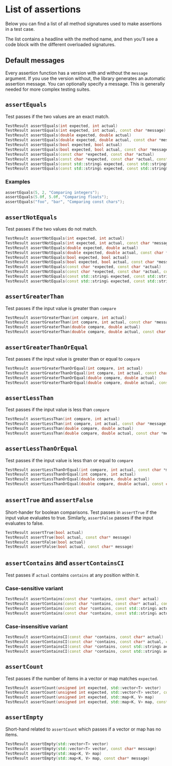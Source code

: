 # List of assertions

Below you can find a list of all method signatures used to make 
assertions in a test case.

The list contains a headline with the method name, and then
you'll see a code block with the different overloaded signatures.

## Default messages
Every assertion function has a version with and without the ``message``
argument. If you use the version without, the library generates an automatic
assertion message. You can optionally specify a message. This is generally
needed for more complex testing suites.

## ``assertEquals``

Test passes if the two values are an exact match.

````c++
TestResult assertEquals(int expected, int actual)
TestResult assertEquals(int expected, int actual, const char *message)
TestResult assertEquals(double expected, double actual)
TestResult assertEquals(double expected, double actual, const char *message)
TestResult assertEquals(bool expected, bool actual)
TestResult assertEquals(bool expected, bool actual, const char *message)
TestResult assertEquals(const char *expected, const char *actual)
TestResult assertEquals(const char *expected, const char *actual, const char *message)
TestResult assertEquals(const std::string& expected, const std::string& actual)
TestResult assertEquals(const std::string& expected, const std::string& actual, const char *message)
````

### Examples
````c++
assertEquals(5, 2, "Comparing integers");
assertEquals(5.0f, 5.0f, "Comparing floats");
assertEquals("foo", "bar", "Comparing const chars");
````

## ``assertNotEquals``

Test passes if the two values do not match.

````c++
TestResult assertNotEquals(int expected, int actual)
TestResult assertNotEquals(int expected, int actual, const char *message)
TestResult assertNotEquals(double expected, double actual)
TestResult assertNotEquals(double expected, double actual, const char *message)
TestResult assertNotEquals(bool expected, bool actual)
TestResult assertNotEquals(bool expected, bool actual, const char *message)
TestResult assertNotEquals(const char *expected, const char *actual)
TestResult assertNotEquals(const char *expected, const char *actual, const char *message)
TestResult assertNotEquals(const std::string& expected, const std::string& actual)
TestResult assertNotEquals(const std::string& expected, const std::string& actual, const char *message)
````

## ``assertGreaterThan``
Test passes if the input value is greater than ``compare``

````c++
TestResult assertGreaterThan(int compare, int actual)
TestResult assertGreaterThan(int compare, int actual, const char *message)
TestResult assertGreaterThan(double compare, double actual)
TestResult assertGreaterThan(double compare, double actual, const char *message)
````

## ``assertGreaterThanOrEqual``
Test passes if the input value is greater than or equal to ``compare``

````c++
TestResult assertGreaterThanOrEqual(int compare, int actual)
TestResult assertGreaterThanOrEqual(int compare, int actual, const char *message)
TestResult assertGreaterThanOrEqual(double compare, double actual)
TestResult assertGreaterThanOrEqual(double compare, double actual, const char *message)
````

## ``assertLessThan``
Test passes if the input value is less than ``compare``

````c++
TestResult assertLessThan(int compare, int actual)
TestResult assertLessThan(int compare, int actual, const char *message)
TestResult assertLessThan(double compare, double actual)
TestResult assertLessThan(double compare, double actual, const char *message)
````

## ``assertLessThanOrEqual``
Test passes if the input value is less than or equal to ``compare``

````c++
TestResult assertLessThanOrEqual(int compare, int actual, const char *message)
TestResult assertLessThanOrEqual(int compare, int actual)
TestResult assertLessThanOrEqual(double compare, double actual)
TestResult assertLessThanOrEqual(double compare, double actual, const char *message)
````

## ``assertTrue`` and ``assertFalse``
Short-hander for boolean comparisons.
Test passes in ``assertTrue`` if the input value evaluates to true.
Similarly, ``assertFalse`` passes if the input evaluates to false.

````c++
TestResult assertTrue(bool actual)
TestResult assertTrue(bool actual, const char* message)
TestResult assertFalse(bool actual)
TestResult assertFalse(bool actual, const char* message)
````

## ``assertContains`` and ``assertContainsCI``
Test passes if ``actual`` contains ``contains`` at any position within it.

### Case-sensitive variant
````c++
TestResult assertContains(const char *contains, const char* actual)
TestResult assertContains(const char *contains, const char* actual, const char* message)
TestResult assertContains(const char *contains, const std::string& actual)
TestResult assertContains(const char *contains, const std::string& actual, const char* message)
````

### Case-insensitive variant
````c++
TestResult assertContainsCI(const char *contains, const char* actual)
TestResult assertContainsCI(const char *contains, const char* actual, const char* message)
TestResult assertContainsCI(const char *contains, const std::string& actual)
TestResult assertContainsCI(const char *contains, const std::string& actual, const char* message)
````

## ``assertCount``
Test passes if the number of items in a vector or map matches ``expected``.

````c++
TestResult assertCount(unsigned int expected, std::vector<T> vector)
TestResult assertCount(unsigned int expected, std::vector<T> vector, const char* message)
TestResult assertCount(unsigned int expected, std::map<K, V> map)
TestResult assertCount(unsigned int expected, std::map<K, V> map, const char* message)
````

## ``assertEmpty``
Short-hand related to ``assertCount`` which passes if a vector or map has no items.

````c++
TestResult assertEmpty(std::vector<T> vector)
TestResult assertEmpty(std::vector<T> vector, const char* message)
TestResult assertEmpty(std::map<K, V> map)
TestResult assertEmpty(std::map<K, V> map, const char* message)
````